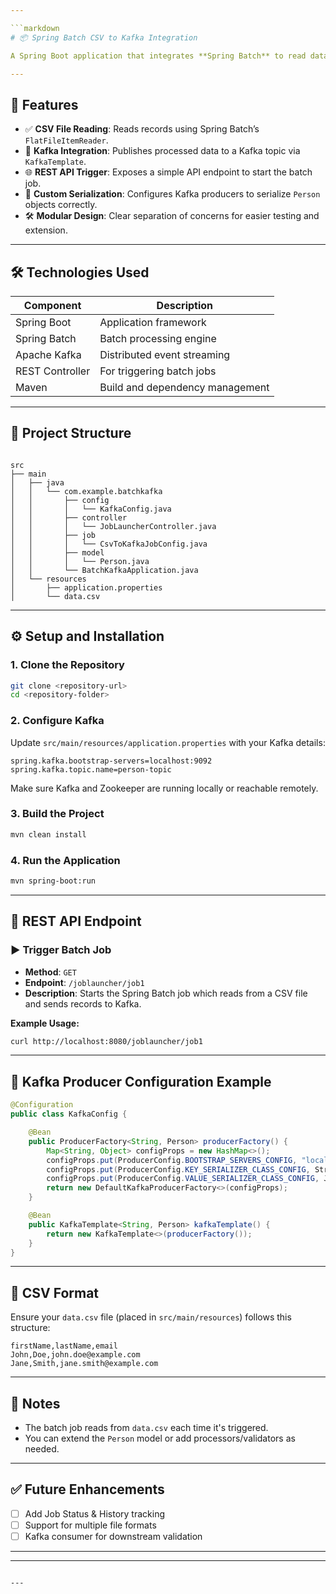 ```yaml
---

```markdown
# 📦 Spring Batch CSV to Kafka Integration

A Spring Boot application that integrates **Spring Batch** to read data from a **CSV file** and publish it to a **Kafka** topic. The batch job can be triggered through a REST API endpoint, making it ideal for automated and scalable data pipelines.

---
```


## 🚀 Features

- ✅ **CSV File Reading**: Reads records using Spring Batch’s `FlatFileItemReader`.
- 🔁 **Kafka Integration**: Publishes processed data to a Kafka topic via `KafkaTemplate`.
- 🌐 **REST API Trigger**: Exposes a simple API endpoint to start the batch job.
- 🧩 **Custom Serialization**: Configures Kafka producers to serialize `Person` objects correctly.
- 🛠️ **Modular Design**: Clear separation of concerns for easier testing and extension.

---

## 🛠️ Technologies Used

| Component      | Description                     |
|----------------|---------------------------------|
| Spring Boot    | Application framework           |
| Spring Batch   | Batch processing engine         |
| Apache Kafka   | Distributed event streaming     |
| REST Controller| For triggering batch jobs       |
| Maven          | Build and dependency management |

---

## 📂 Project Structure

```

src
├── main
│   ├── java
│   │   └── com.example.batchkafka
│   │       ├── config
│   │       │   └── KafkaConfig.java
│   │       ├── controller
│   │       │   └── JobLauncherController.java
│   │       ├── job
│   │       │   └── CsvToKafkaJobConfig.java
│   │       ├── model
│   │       │   └── Person.java
│   │       └── BatchKafkaApplication.java
│   └── resources
│       ├── application.properties
│       └── data.csv

````

---

## ⚙️ Setup and Installation

### 1. Clone the Repository

```bash
git clone <repository-url>
cd <repository-folder>
````

### 2. Configure Kafka

Update `src/main/resources/application.properties` with your Kafka details:

```properties
spring.kafka.bootstrap-servers=localhost:9092
spring.kafka.topic.name=person-topic
```

Make sure Kafka and Zookeeper are running locally or reachable remotely.

### 3. Build the Project

```bash
mvn clean install
```

### 4. Run the Application

```bash
mvn spring-boot:run
```

---

## 🔁 REST API Endpoint

### ▶️ Trigger Batch Job

* **Method**: `GET`
* **Endpoint**: `/joblauncher/job1`
* **Description**: Starts the Spring Batch job which reads from a CSV file and sends records to Kafka.

**Example Usage:**

```bash
curl http://localhost:8080/joblauncher/job1
```

---

## 💬 Kafka Producer Configuration Example

```java
@Configuration
public class KafkaConfig {

    @Bean
    public ProducerFactory<String, Person> producerFactory() {
        Map<String, Object> configProps = new HashMap<>();
        configProps.put(ProducerConfig.BOOTSTRAP_SERVERS_CONFIG, "localhost:9092");
        configProps.put(ProducerConfig.KEY_SERIALIZER_CLASS_CONFIG, StringSerializer.class);
        configProps.put(ProducerConfig.VALUE_SERIALIZER_CLASS_CONFIG, JsonSerializer.class);
        return new DefaultKafkaProducerFactory<>(configProps);
    }

    @Bean
    public KafkaTemplate<String, Person> kafkaTemplate() {
        return new KafkaTemplate<>(producerFactory());
    }
}
```

---

## 📄 CSV Format

Ensure your `data.csv` file (placed in `src/main/resources`) follows this structure:

```csv
firstName,lastName,email
John,Doe,john.doe@example.com
Jane,Smith,jane.smith@example.com
```

---

## 📌 Notes

* The batch job reads from `data.csv` each time it's triggered.
* You can extend the `Person` model or add processors/validators as needed.

---

## ✅ Future Enhancements

* [ ] Add Job Status & History tracking
* [ ] Support for multiple file formats
* [ ] Kafka consumer for downstream validation

---
---

```

---
```
